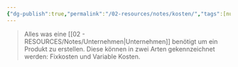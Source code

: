 ```yaml
---
{"dg-publish":true,"permalink":"/02-resources/notes/kosten/","tags":[null],"noteIcon":"","updated":"2024-06-10T02:02:17.753+02:00"}
---
```


> Alles was eine [[02 - RESOURCES/Notes/Unternehmen\|Unternehmen]] benötigt um ein Produkt zu erstellen.
> Diese können in zwei Arten gekennzeichnet werden: Fixkosten und Variable Kosten.